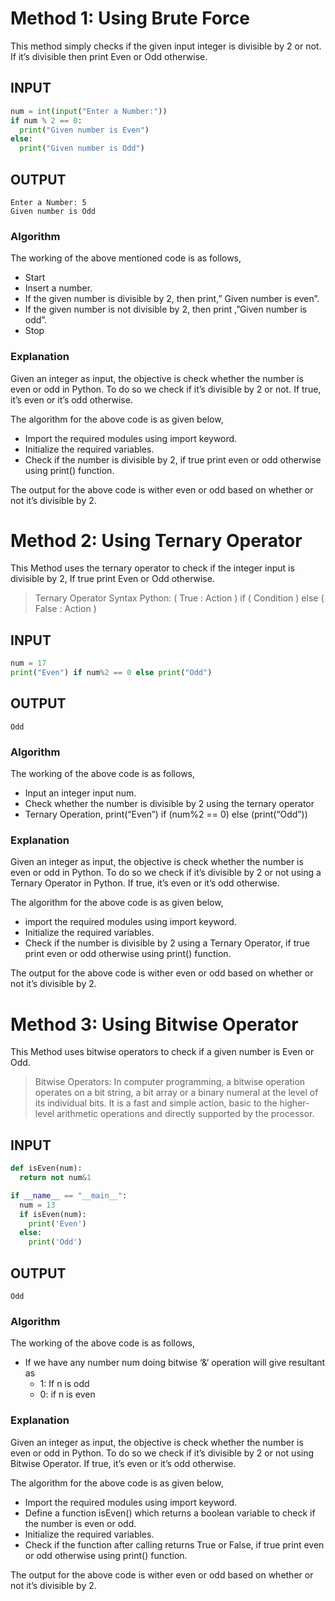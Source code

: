 # Method 1: Using Brute Force

This method simply checks if the given input integer is divisible by 2 or not. If it’s divisible then print Even or Odd otherwise.

## INPUT
```Python
num = int(input("Enter a Number:")) 
if num % 2 == 0: 
  print("Given number is Even") 
else: 
  print("Given number is Odd")
```
## OUTPUT
```
Enter a Number: 5 
Given number is Odd
```

### Algorithm

The working of the above mentioned code is as follows,

*   Start
*   Insert a number.
*   If the given number is divisible by 2, then print,” Given number is even”.
*   If the given number is not divisible by 2, then print ,”Given number is odd”.
*   Stop

### Explanation

Given an integer as input, the objective is check whether the number is even or odd in Python. To do so we check if it’s divisible by 2 or not. If true, it’s even or it’s odd otherwise.

The algorithm for the above code is as given below,

*   Import the required modules using import keyword.
*   Initialize the required variables.
*   Check if the number is divisible by 2, if true print even or odd otherwise using print() function.

The output for the above code is wither even or odd based on whether or not it’s divisible by 2.

# Method 2: Using Ternary Operator

This Method uses the ternary operator to check if the integer input is divisible by 2, If true print Even or Odd otherwise.

> Ternary Operator Syntax Python: 
> ( True : Action ) if ( Condition ) else ( False : Action )

## INPUT
```Python
num = 17
print("Even") if num%2 == 0 else print("Odd")
```
## OUTPUT
```
Odd
```

### Algorithm

The working of the above code is as follows,

*   Input an integer input num.
*   Check whether the number is divisible by 2 using the ternary operator
*   Ternary Operation, print(“Even”) if (num%2 == 0) else (print(“Odd”))

### Explanation

Given an integer as input, the objective is check whether the number is even or odd in Python. To do so we check if it’s divisible by 2 or not using a Ternary Operator in Python. If true, it’s even or it’s odd otherwise.

The algorithm for the above code is as given below,

*   import the required modules using import keyword.
*   Initialize the required variables.
*   Check if the number is divisible by 2 using a Ternary Operator, if true print even or odd otherwise using print() function.

The output for the above code is wither even or odd based on whether or not it’s divisible by 2.

# Method 3: Using Bitwise Operator

This Method uses bitwise operators to check if a given number is Even or Odd.

> Bitwise Operators: 
> In computer programming, a bitwise operation operates on a bit string, a bit array or a binary numeral at the level of its individual bits. It is a fast and simple action, basic to the higher-level arithmetic operations and directly supported by the processor.

## INPUT
```Python
def isEven(num):
  return not num&1

if __name__ == "__main__":
  num = 13
  if isEven(num):
    print('Even')
  else:
    print('Odd')
```
## OUTPUT
```
Odd
```

### Algorithm

The working of the above code is as follows,

*   If we have any number num doing bitwise ‘&‘ operation will give resultant as
    *   1: If n is odd
    *   0: if n is even

### Explanation

Given an integer as input, the objective is check whether the number is even or odd in Python. To do so we check if it’s divisible by 2 or not using Bitwise Operator. If true, it’s even or it’s odd otherwise.

The algorithm for the above code is as given below,

*   Import the required modules using import keyword.
*   Define a function isEven() which returns a boolean variable to check if the number is even or odd.
*   Initialize the required variables.
*   Check if the function after calling returns True or False, if true print even or odd otherwise using print() function.

The output for the above code is wither even or odd based on whether or not it’s divisible by 2.